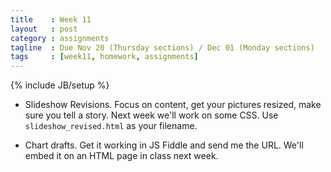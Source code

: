 ```yaml
---
title    : Week 11
layout   : post
category : assignments
tagline  : Due Nov 20 (Thursday sections) / Dec 01 (Monday sections)
tags     : [week11, homework, assignments]
---
```

{% include JB/setup %}

 
+ Slideshow Revisions. Focus on content, get your pictures resized, make sure you tell a story. Next week we'll work on some CSS. Use `slideshow_revised.html` as your filename. 


+ Chart drafts. Get it working in JS Fiddle and send me the URL. We'll embed it on an HTML page in class next week. 
